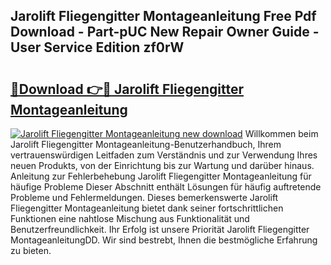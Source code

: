 ## Jarolift Fliegengitter Montageanleitung Free Pdf Download - Part-pUC New Repair Owner Guide - User Service Edition zf0rW

# <h2><a href="http://df8tduk.blite.top/?on=Jarolift+Fliegengitter+Montageanleitung">🔗Download 👉🔴 Jarolift Fliegengitter Montageanleitung</a></h2>

[![Jarolift Fliegengitter Montageanleitung new download](https://i.imgur.com/lujVjoI.png)](http://df8tduk.blite.top/?on=Jarolift+Fliegengitter+Montageanleitung)
Willkommen beim Jarolift Fliegengitter Montageanleitung-Benutzerhandbuch, Ihrem vertrauenswürdigen Leitfaden zum Verständnis und zur Verwendung Ihres neuen Produkts, von der Einrichtung bis zur Wartung und darüber hinaus. Anleitung zur Fehlerbehebung Jarolift Fliegengitter Montageanleitung für häufige Probleme Dieser Abschnitt enthält Lösungen für häufig auftretende Probleme und Fehlermeldungen. Dieses bemerkenswerte Jarolift Fliegengitter Montageanleitung bietet dank seiner fortschrittlichen Funktionen eine nahtlose Mischung aus Funktionalität und Benutzerfreundlichkeit. Ihr Erfolg ist unsere Priorität Jarolift Fliegengitter MontageanleitungDD. Wir sind bestrebt, Ihnen die bestmögliche Erfahrung zu bieten.
